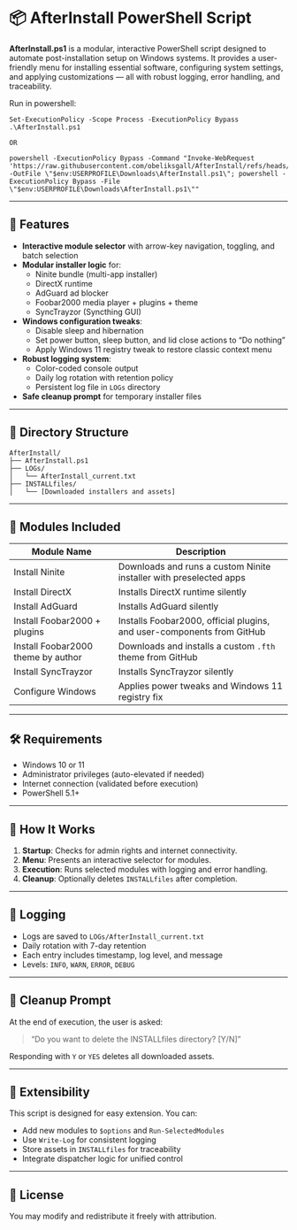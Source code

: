 # 📦 AfterInstall PowerShell Script

**AfterInstall.ps1** is a modular, interactive PowerShell script designed to automate post-installation setup on Windows systems. It provides a user-friendly menu for installing essential software, configuring system settings, and applying customizations — all with robust logging, error handling, and traceability.

Run in powershell:
```
Set-ExecutionPolicy -Scope Process -ExecutionPolicy Bypass
.\AfterInstall.ps1

OR

powershell -ExecutionPolicy Bypass -Command "Invoke-WebRequest 'https://raw.githubusercontent.com/obeliksgall/AfterInstall/refs/heads/main/AfterInstall.ps1' -OutFile \"$env:USERPROFILE\Downloads\AfterInstall.ps1\"; powershell -ExecutionPolicy Bypass -File \"$env:USERPROFILE\Downloads\AfterInstall.ps1\""

```

---

## 🚀 Features

- **Interactive module selector** with arrow-key navigation, toggling, and batch selection
- **Modular installer logic** for:
  - Ninite bundle (multi-app installer)
  - DirectX runtime
  - AdGuard ad blocker
  - Foobar2000 media player + plugins + theme
  - SyncTrayzor (Syncthing GUI)
- **Windows configuration tweaks**:
  - Disable sleep and hibernation
  - Set power button, sleep button, and lid close actions to “Do nothing”
  - Apply Windows 11 registry tweak to restore classic context menu
- **Robust logging system**:
  - Color-coded console output
  - Daily log rotation with retention policy
  - Persistent log file in `LOGs` directory
- **Safe cleanup prompt** for temporary installer files

---

## 📁 Directory Structure

```
AfterInstall/
├── AfterInstall.ps1
├── LOGs/
│   └── AfterInstall_current.txt
├── INSTALLfiles/
│   └── [Downloaded installers and assets]
```

---

## 🧩 Modules Included

| Module Name                        | Description                                                                 |
|-----------------------------------|-----------------------------------------------------------------------------|
| Install Ninite                    | Downloads and runs a custom Ninite installer with preselected apps         |
| Install DirectX                   | Installs DirectX runtime silently                                          |
| Install AdGuard                   | Installs AdGuard silently                                                  |
| Install Foobar2000 + plugins      | Installs Foobar2000, official plugins, and user-components from GitHub     |
| Install Foobar2000 theme by author | Downloads and installs a custom `.fth` theme from GitHub                   |
| Install SyncTrayzor               | Installs SyncTrayzor silently                                              |
| Configure Windows                 | Applies power tweaks and Windows 11 registry fix                           |

---

## 🛠 Requirements

- Windows 10 or 11
- Administrator privileges (auto-elevated if needed)
- Internet connection (validated before execution)
- PowerShell 5.1+

---

## 🧠 How It Works

1. **Startup**: Checks for admin rights and internet connectivity.
2. **Menu**: Presents an interactive selector for modules.
3. **Execution**: Runs selected modules with logging and error handling.
4. **Cleanup**: Optionally deletes `INSTALLfiles` after completion.

---

## 📓 Logging

- Logs are saved to `LOGs/AfterInstall_current.txt`
- Daily rotation with 7-day retention
- Each entry includes timestamp, log level, and message
- Levels: `INFO`, `WARN`, `ERROR`, `DEBUG`

---

## 🧹 Cleanup Prompt

At the end of execution, the user is asked:

> “Do you want to delete the INSTALLfiles directory? [Y/N]”

Responding with `Y` or `YES` deletes all downloaded assets.

---

## 🧪 Extensibility

This script is designed for easy extension. You can:

- Add new modules to `$options` and `Run-SelectedModules`
- Use `Write-Log` for consistent logging
- Store assets in `INSTALLfiles` for traceability
- Integrate dispatcher logic for unified control

---

## 📄 License

You may modify and redistribute it freely with attribution.
